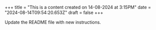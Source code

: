 +++
title = "This is a content created on 14-08-2024 at 3:15PM"
date = "2024-08-14T09:54:20.653Z"
draft = false
+++

  Update the README file with new instructions.
        